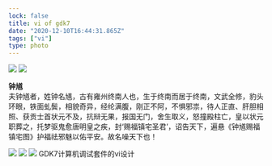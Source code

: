```yaml
---
lock: false
title: vi of gdk7
date: "2020-12-10T16:44:31.865Z"
tags: ["vi"]
type: photo
---
```


![](https://s3.ax1x.com/2021/02/10/y0Ebxx.png)
![](https://s3.ax1x.com/2021/02/15/yy7wd0.png)

**钟馗**  
夫钟馗者，姓钟名馗，古有雍州终南人也，生于终南而居于终南，文武全修，豹头环眼，铁面虬鬓，相貌奇异，经纶满腹，刚正不阿，不惧邪祟，待人正直、肝胆相照、获贡士首状元不及，抗辩无果，报国无门，舍生取义，怒撞殿柱亡，皇以状元职葬之，托梦驱鬼愈唐明皇之疾，封‘赐福镇宅圣君’，诏告天下，遍悬《钟馗赐福镇宅图》护福祛邪魅以佑平安。故名噪天下也！

![](https://s3.ax1x.com/2021/02/06/yYeiRO.png)
![](https://s3.ax1x.com/2021/02/10/y0kywQ.png)
![](https://s3.ax1x.com/2021/02/09/ydxq4U.png)
GDK7计算机调试套件的vi设计